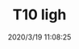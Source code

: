 ﻿---
layout: post 
title: T10 ligh
tags: T10
categories: wire-harness
overview: T10
part_number: 
thumb_img: static/202003/237-thumb-20200319191115.jpg
small_img: static/202003/237-20200319191115.jpg
date: 2020/3/19 11:08:25
---



